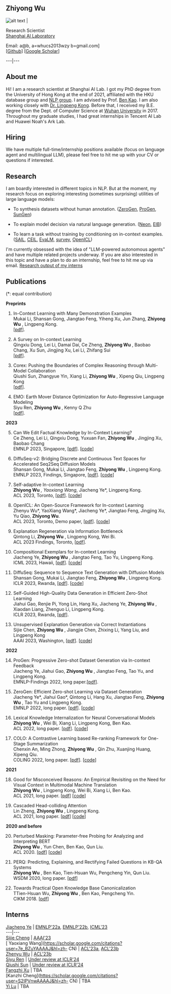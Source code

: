   

## **Zhiyong Wu**  

![alt text](https://lividwo.github.io/zywu.github.io/photos/bio.jpeg) |

  
Research Scientist  
[Shanghai AI Laboratory](https://www.shlab.org.cn/)  

Email: a@b, a=whucs2013wzy b=gmail.com]  
[[Github](https://github.com/LividWo)] [[Google
Scholar](https://scholar.google.com/citations?user=wIlpfXEAAAAJ&hl=en)]  
  
---|---  
  
## About me

Hi! I am a research scientist at Shanghai AI Lab. I got my PhD degree from the
University of Hong Kong at the end of 2021, affiliated with the HKU database
group and [ NLP group](https://nlp.cs.hku.hk/). I am advised by Prof. [Ben
Kao](https://www.cs.hku.hk/people/academic-staff/kao). I am also working
closely with [Dr. Lingpeng Kong](https://ikekonglp.github.io/index.html).
Before that, I received my B.E. degree from the Dept. of Computer Science at
[Wuhan University](https://www.whu.edu.cn/en/) in 2017. Throughout my graduate
studies, I had great internships in Tencent AI Lab and Huawei Noah's Ark Lab.

## Hiring

We have multiple full-time/internship positions available (focus on language
agent and multilingual LLM), please feel free to hit me up with your CV or
questions if interested.

## Research

I am boardly interested in different topics in NLP. But at the moment, my
research focus on exploring interesting (sometimes surprising) utilities of
large language models:

  * To synthesis datasets without human annotation. ([ZeroGen](https://arxiv.org/abs/2202.07922), [ProGen](https://arxiv.org/abs/2211.11160), [SunGen](https://openreview.net/forum?id=h5OpjGd_lo6))

  * To explain model decision via natural language generation. ([Neon](https://arxiv.org/abs/2211.11160), [EIB](https://arxiv.org/abs/2212.09603))

  * To learn a task without training by conditioning on in-context examples. ([SAIL](https://arxiv.org/abs/2212.10375), [CEIL](https://arxiv.org/abs/2302.05698), [EvaLM](https://arxiv.org/pdf/2302.04931.pdf), [survey](https://arxiv.org/pdf/2301.00234.pdf), [OpenICL](https://arxiv.org/abs/2303.02913))

I'm currently obsessed with the idea of "LLM-powered autonomous agents" and
have multiple related projects underway. If you are also interested in this
topic and have a plan to do an internship, feel free to hit me up via email.
[Research output of my
interns](https://lividwo.github.io/zywu.github.io/#interns)

## Publications

(*: equal contribution)

**Preprints**

  1. In-Context Learning with Many Demonstration Examples  
Mukai Li, Shansan Gong, Jiangtao Feng, Yiheng Xu, Jun Zhang, **Zhiyong Wu** ,
Lingpeng Kong.  
[[pdf](https://arxiv.org/pdf/2302.04931.pdf)].

  2. A Survey on In-context Learning  
Qingxiu Dong, Lei Li, Damai Dai, Ce Zheng, **Zhiyong Wu** , Baobao Chang, Xu
Sun, Jingjing Xu, Lei Li, Zhifang Sui  
[[pdf](https://arxiv.org/pdf/2301.00234.pdf)].

  3. Corex: Pushing the Boundaries of Complex Reasoning through Multi-Model Collaboration  
Qiushi Sun, Zhangyue Yin, Xiang Li, **Zhiyong Wu** , Xipeng Qiu, Lingpeng Kong  
[[pdf](https://arxiv.org/abs/2310.00280)].

  4. EMO: Earth Mover Distance Optimization for Auto-Regressive Language Modeling  
Siyu Ren, **Zhiyong Wu** , Kenny Q Zhu  
[[pdf](https://arxiv.org/abs/2310.04691)].

**2023**

  5. Can We Edit Factual Knowledge by In-Context Learning?  
Ce Zheng, Lei Li, Qingxiu Dong, Yuxuan Fan, **Zhiyong Wu** , Jingjing Xu,
Baobao Chang  
EMNLP 2023, Singapore, [[pdf](https://arxiv.org/abs/2305.12740)].
[[code](https://github.com/Zce1112zslx/IKE)]

  6. DiffuSeq-v2: Bridging Discrete and Continuous Text Spaces for Accelerated Seq2Seq Diffusion Models  
Shansan Gong, Mukai Li, Jiangtao Feng, **Zhiyong Wu** , Lingpeng Kong.  
EMNLP 2023, Findings, Singapore, [[pdf](https://arxiv.org/abs/2310.05793)].
[[code](https://github.com/Shark-NLP/DiffuSeq)]

  7. Self-adaptive In-context Learning  
**Zhiyong Wu** *, Yaoxiang Wang*, Jiacheng Ye*, Lingpeng Kong.  
ACL 2023, Toronto, [[pdf](https://arxiv.org/abs/2212.10375)].
[[code](https://github.com/Shark-NLP/self-adaptive-ICL)]

  8. OpenICL: An Open-Source Framework for In-context Learning  
Zhenyu Wu*, YaoXiang Wang*, Jiacheng Ye*, Jiangtao Feng, Jingjing Xu, Yu Qiao,
**Zhiyong Wu**.  
ACL 2023, Toronto, Demo paper, [[pdf](https://arxiv.org/abs/2303.02913)].
[[code](https://github.com/Shark-NLP/OpenICL)]

  9. Explanation Regeneration via Information Bottleneck  
Qintong Li, **Zhiyong Wu** , Lingpeng Kong, Wei Bi.  
ACL 2023 Findings, Toronto, [[pdf](https://arxiv.org/abs/2212.09603)].

  10. Compositional Exemplars for In-context Learning  
Jiacheng Ye, **Zhiyong Wu** , Jiangtao Feng, Tao Yu, Lingpeng Kong.  
ICML 2023, Hawaii, [[pdf](https://arxiv.org/abs/2302.05698)].
[[code](https://github.com/HKUNLP/icl-ceil)]

  11. DiffuSeq: Sequence to Sequence Text Generation with Diffusion Models  
Shansan Gong, Mukai Li, Jiangtao Feng, **Zhiyong Wu** , Lingpeng Kong.  
ICLR 2023, Rwanda, [[pdf](https://arxiv.org/abs/2210.08933)].
[[code](https://github.com/Shark-NLP/DiffuSeq)]

  12. Self-Guided High-Quality Data Generation in Efficient Zero-Shot Learning  
Jiahui Gao, Renjie Pi, Yong Lin, Hang Xu, Jiacheng Ye, **Zhiyong Wu** ,
Xiaodan Liang, Zhenguo Li, Lingpeng Kong.  
ICLR 2023, Rwanda, [[pdf](https://openreview.net/forum?id=h5OpjGd_lo6)].

  13. Unsupervised Explanation Generation via Correct Instantiations  
Sijie Chen, **Zhiyong Wu** , Jiangjie Chen, Zhixing Li, Yang Liu, and Lingpeng
Kong  
AAAI 2023, Washington, [[pdf](https://arxiv.org/abs/2211.11160)].
[[code](https://github.com/Shark-NLP/Neon)]

**2022**

  14. ProGen: Progressive Zero-shot Dataset Generation via In-context Feedback  
Jiacheng Ye, Jiahui Gao, **Zhiyong Wu** , Jiangtao Feng, Tao Yu, and Lingpeng
Kong.  
EMNLP-Findings 2022, long paper.[[pdf](https://arxiv.org/abs/2210.12329)].

  15. ZeroGen: Efficient Zero-shot Learning via Dataset Generation  
Jiacheng Ye*, Jiahui Gao*, Qintong Li, Hang Xu, Jiangtao Feng, **Zhiyong Wu**
, Tao Yu and Lingpeng Kong.  
EMNLP 2022, long paper. [[pdf](https://arxiv.org/abs/2202.07922)].
[[code](https://github.com/jiacheng-ye/zerogen)]

  16. Lexical Knowledge Internalization for Neural Conversational Models  
**Zhiyong Wu** , Wei Bi, Xiang Li, Lingpeng Kong, Ben Kao.  
ACL 2022, long paper. [[pdf](https://arxiv.org/abs/2205.01941)].
[[code](https://github.com/LividWo/KI)]

  17. COLO: A Contrastive Learning based Re-ranking Framework for One-Stage Summarization  
Chenxin An, Ming Zhong, **Zhiyong Wu** , Qin Zhu, Xuanjing Huang, Xipeng Qiu.  
COLING 2022, long paper. [[pdf](https://arxiv.org/pdf/2209.14569.pdf)].
[[code](https://github.com/ChenxinAn-fdu/CoLo)]

**2021**

  18. Good for Misconceived Reasons: An Empirical Revisiting on the Need for Visual Context in Multimodal Machine Translation  
**Zhiyong Wu** , Lingpeng Kong, Wei Bi, Xiang Li, Ben Kao.  
ACL 2021, long paper. [[pdf](https://arxiv.org/pdf/2105.14462.pdf)]
[[code](https://github.com/LividWo/Revisit-MMT)]

  19. Cascaded Head-colliding Attention  
Lin Zheng, **Zhiyong Wu** , Lingpeng Kong.  
ACL 2021, long paper. [[pdf](https://arxiv.org/pdf/2105.14850.pdf)]
[[code](https://zywu.github.io/pub/wsdm2020.pdf)]

**2020 and before**

  20. Perturbed Masking: Parameter-free Probing for Analyzing and Interpreting BERT  
**Zhiyong Wu** , Yun Chen, Ben Kao, Qun Liu.  
ACL 2020. [[pdf](https://arxiv.org/abs/2004.14786)]
[[code](https://github.com/LividWo/Perturbed-Masking)]  

  21. PERQ: Predicting, Explaining, and Rectifying Failed Questions in KB-QA Systems   
**Zhiyong Wu** , Ben Kao, Tien-Hsuan Wu, Pengcheng Yin, Qun Liu.  
WSDM 2020, long paper. [[pdf](https://zywu.github.io/pub/wsdm2020.pdf)]  

  22. Towards Practical Open Knowledge Base Canonicalization   
TTien-Hsuan Wu, **Zhiyong Wu** , Ben Kao, Pengcheng Yin.  
CIKM 2018.
[[pdf](https://www.cs.hku.hk/data/techreps/document/TR-2018-04.pdf)]  

## Interns

[Jiacheng Ye](https://jiacheng-ye.github.io/) |
[EMNLP'22a](https://arxiv.org/pdf/2209.14569.pdf),
[EMNLP'22b](https://arxiv.org/abs/2210.12329),
[ICML'23](https://arxiv.org/abs/2302.05698)  
---|---  
[Sijie Cheng](https://adacheng.github.io/) |
[AAAI'23](https://arxiv.org/abs/2211.11160)  
[ Yaoxiang Wang](https://scholar.google.com/citations?user=7e_BZuYAAAAJ&hl=zh-
CN) | [ACL'23a](https://arxiv.org/abs/2212.10375),
[ACL'23b](https://arxiv.org/abs/2303.02913)  
[Zhenyu Wu](https://github.com/numbmelon) |
[ACL'23b](https://arxiv.org/abs/2303.02913)  
[Siyu Ren](https://drsy.github.io/) | [Under review at
ICLR'24](https://arxiv.org/abs/2310.04691)  
[Qiushi Sun](https://qiushisun.github.io/) | [Under review at
ICLR'24](https://arxiv.org/abs/2310.00280)  
[Fangzhi Xu](https://xufangzhi.github.io/) | TBA  
[Kanzhi Cheng](https://scholar.google.com/citations?user=S2IPVnwAAAAJ&hl=zh-
CN) | TBA  
[Yi Lu](https://scholar.google.com/citations?user=WK62eYQAAAAJ&hl=zh-CN) | TBA

